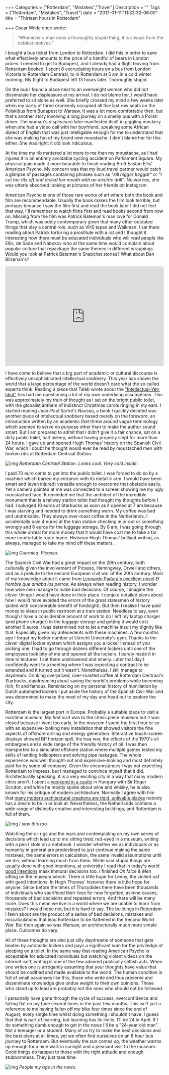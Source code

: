 +++
Categories = ["Rotterdam", "Mistakes","Travel"]
Description = ""
Tags = ["Rotterdam", "Mistakes", "Travel"]
date = "2017-01-11T11:32:32-06:00"
title = "Thirteen hours in Rotterdam"

+++
Oscar Wilde once wrote: 

>“Whenever a man does a thoroughly stupid thing, it is always from the noblest motives.”

I bought a bus ticket from London to Rotterdam. I did this in order to save what effectively amounts to the price of a handful of beers in London prices. I needed to get to Budapest, and I already had a flight leaving from Rotterdam booked. I spent 8 excruciating hours on a bus from London Victoria to Rotterdam Centraal, to in Rotterdam at 5 am in a cold winter morning. My flight to Budapest left 13 hours later. Thoroughly stupid.

On the bus I found a place next to an overweight woman who did not dissimulate her displeasure at my arrival. I do not blame her, I would have preferred to sit alone as well. She briefly crossed my mind a few weeks later when my party of three drunkenly occupied all five last row seats on the Polskibus from Budapest to Warsaw. It was a lot more comfortable then, but that's another story involving a long journey on a smelly bus with a Polish driver. The woman's displeasure later manifested itself in giggling mockery when she had a video call with her boyfriend, speaking some African dialect of English that was just intelligable enough for me to understand that she was making fun of my brand new moustache. I don't blame her for this either. She was right: it did look ridiculous.

At the time my rib mattered a lot more to me than my moustache, as I had injured it in an entirely avoidable cycling accident on Parliament Square. My physical pain made it more bearable to finish reading Brett Easton Ellis' American Psycho. My concern was that my loud travel partner would catch a glimpse of passages containing phrases such as *"kill nigger beggar"* or *"I cut her tits off and drilled her mouth with an electric drill"*. No worries, she was utterly absorbed looking at pictures of her friends on Instagram. 

American Psycho is one of those rare works of art where both the book and film are recommendable. Usually the book makes the film look terrible, but perhaps because I saw the film first and read the book later I did not feel that way. I'll remember to watch films first and read books second from now on. Missing from the film was Patrick Bateman's man love for Donald Trump, which was oddly contemporary given that many other outdated things that play a central role, such as VHS tapes and Walkman. I sat there reading about Patrick torturing a prostitute with a rat and I thought it interesting how there must be educated individuals who will read people like Ellis, de Sade and Nabokov who at the same time would complain about popular culture that repackage the same themes in different wrappings. Would you look at Patrick Bateman's Snapchat stories? What about Dan Bilzerian's?

<iframe width="100%" height="315" src="https://www.youtube.com/embed/Ruw9fsh3PNY" frameborder="0" allowfullscreen></iframe>

I have come to believe that a big part of academic or cultural discourse is effectively unsophisticated intellectual snobbery. This year has shown the world that a large percentage of the world doesn't care what the so called experts think. Reading a piece that Taleb wrote about the ["Intellectual-Yet-Idiot"](https://medium.com/incerto/the-intellectual-yet-idiot-13211e2d0577) has had me questioning a lot of my own underlying assumptions. This was approximately my train of thought as I sat on the bright public toilet, with the globalist anthem of indistinct Christmas carols ringing in my ears. I started reading Jean-Paul Sartre's Nausea, a book I quickly decided was another piece of intellectual snobbery based merely on the foreword, an introduction written by an academic that threw around vague terminology which seemed to serve no purpose other than to make the author sound smart. But I am prepared to admit that I didn't give it a fair chance, sat on a dirty public toilet, half asleep, without having properly slept for more than 24 hours. I gave up and opened Hugh Thomas' history on the Spanish Civil War, which I doubt he thought would ever be read by moustached men with broken ribs at Rotterdam Centraal Station. 


![img](http://www.tentdays.eu/2016/Dialog%20-%20Event%20Landing%20Page_files/Rotterdam%20Travel.jpg)
*Rotterdam Centraal Station. Looks cool. Very cold inside.*

I paid 70 euro cents to get into the public toilet. I was forced to do so by a machine which barred my entrance with its metallic arm. I would have been smart and (even injured) versatile enough to overcome that obstacle easily. Yet a camera pointed at me was connected to a screen showing me my ugly moustached face. It reminded me that the architect of the incredible monument that is a railway station toilet had thought my thoughts before I had. I splurged 10 euros at Starbucks as soon as it opened at 7 am because I was starving and needed to drink something warm. My coffee was bad and undrinkable. They always over-roast coffee in the Netherlands. I accidentally paid 4 euros at the train station checking in or out or something wrongly and 6 euros for the luggage storage. By 8 am, I was going through this whole ordeal for more money that it would have cost me to take a far more comfortable route home. Historian Hugh Thomas' brilliant writing, as always, managed to take my mind off these matters.


![img](http://www.museoreinasofia.es/sites/default/files/obras/DE00050_6.jpg)
*Guernica. Picasso.*

The Spanish Civil War had a great impact on the 20th century, both culturally given the involvement of Picasso, Hemingway, Orwell and others, and as a prelude to the second European civil war of the 20th century. Most of my knowledge about it came from [Leonardo Padura's excellent novel](http://www.casadellibro.com/libro-el-hombre-que-amaba-a-los-perros/9788483835777/1827571) *El hombre que amaba los perros.* As always when reading history, I wonder how wise men manage to make bad decisions. Of course, I imagine the clever things I would have done in their place. I conjure detailed plans about how I would have avoided the errors of the great statesmen of history (aided with considerable  benefit of hindsight). But then I realise I have paid money to sleep in public restroom at a train station. Needless to say, even though I have a considerable amount of work to do I left my laptop charger (and phone charger) in the luggage storage and getting it would cost another 6 euros. I was determined not to let a machine insult my dignity like that. Especially given my antecedents with these machines.  A few months ago I forgot my locker number at Utrecht University's gym. Thanks to the clever digital locker system which assigns you a locker instead of you picking one, I had to go through dozens different lockers until one of the employees took pity of me and opened all the lockers. I barely made it in time to lectures. I sat there unshowered and smelly. Later that day I confidently went to a meeting where I was expecting a contract to be extended and it turned out it wasn't. Nonetheless, I still manage to daydream. Drinking overpriced, over-roasted coffee at Rotterdam Centraal's Starbucks, daydreaming about saving the world's problems while becoming rich, fit and famous. Reminiscing on my personal history of humiliation by Dutch automated lockers I put aside the history of the Spanish Civil War and was determined to make the most of my day and head out to explore the city.

Rotterdam is the largest port in Europe. Probably a suitable place to visit a maritime museum. My first visit was to the chess piece museum but it was closed because I went too early. In the museum I spent the first hour or so with an expensive-looking new installation that showed visitors the fine aspects of offshore drilling and energy generation. Interactive touch-screen displays showed BP horizon spill, the Iraq war, the effects of the 1970's oil embargoes and a wide range of the friendly history of oil. I was then transported to a simulated offshore station where multiple games tested my skills of landing helicopters and solving pipe leakages. The whole experience was well thought-out and expensive-looking and most definitely paid for by some oil company. Given the circumstances I was not expecting Rotterdam to impress, but I managed to convince myself that it did. Architecturally speaking, it is a very exciting city in a way that many modern cities aren't. I spent a [weekend in a castle](http://www.commonsensebudapest.com/en/programs/summer-academy/) in Hungary with Sir Roger Scruton, and while he mostly spoke about wine and whisky, he is also known for his critique of modern architecture. Normally I agree with him that [many modern architectural creations are rigid, unlivable places](https://www.youtube.com/watch?v=bHw4MMEnmpc) nobody has a desire to be in or look at. Nevertheless, the Netherlands contains a wide range of distinctly creative and interesting buildings, and Rotterdam is full of them. 

![img](https://www.mvrdv.nl/media/uploads/141106_MVRDV_Markthal(1).jpg)
*I saw this too.*

Watching the oil rigs and the wars and contemplating on my own series of decisions which lead up to me sitting tired, red-eyed in a museum, writing with a pen I stole on a notebook. I wonder whether we as individuals or as humanity in general are predestined to just continue making the same mistakes, the same errors in calculation, the same invalid assumptions until we die, without learning much from them. Wilde said stupid things are usually done with good intentions, at university I read that in  today's world [good intentions](http://press.princeton.edu/titles/8161.html) mask immoral decisions too. I finished *On Mice & Men* sitting on the museum bench. There is little hope for Lenny, the violent oaf with good intentions. In Hugh Thomas' histories there is little hope for anyone. Since before the times of Thucydides there have been thousands of individuals who sacrificed their lives for now forgotten, asinine causes, thousands of bad decisions and repeated errors. And there will be many more. Does this mean we live in a world where we are unable to learn from mistakes? I would hope not, but it is hard to say. The buildings in Rotterdam I fawn about are the product of a series of bad decisions, mistakes and miscalculations that lead Rotterdam to be flattened in the Second World War. But then again so was Warsaw, an architecturally much more simple place. Outcomes do vary.

All of these thoughts are also just silly daydreams of someone that gets beaten by automatic lockers and pays a significant sum for the priviledge of sleeping on a toilet. In the same way that reading  American Psycho is acceptable for educated individuals but watching violent videos on the internet isn't, writing is one of the few admired publically selfish acts. When one writes one is arrogantly assuming that your thoughts have value that should be codified and made available to the world. The human condition is full of small paradoxes like this, those who write and thus preserve and disseminate knowledge give undue weight to their own opinions. Those who stand up to lead are probably not the ones who should not be followed.

I personally have gone through the cycle of success, overconfidence and falling flat on my face several times in the past few months. This isn't just a reference to me having fallen off my bike four times since the end of August, every single time whilst doing something I shouldn't have. I guess that that is part of learning, but learning has its limits. I'll be 24 in April. If I do something dumb enough to get in the news I'll be a "24-year old man". Not a teenager or a student. Many of us try to make the best decisions and the best plans at all times, yet we often find ourselves on an 8 hour bus journey to Rotterdam. But eventually the sun comes up, the weather warms up enough for a nice walk in sunlight and a pleasant visit to the museum. Good things do happen to those with the right attitude and enough stubbornness. They just take time. 


![img](/images/24year.JPG)
*People my age in the news.*
